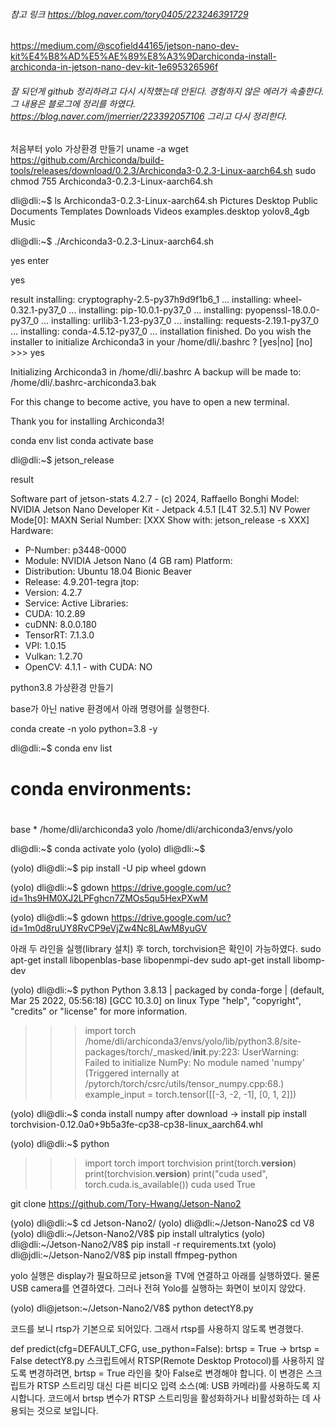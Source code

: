 ######  참고 링크 https://blog.naver.com/tory0405/223246391729

https://medium.com/@scofield44165/jetson-nano-dev-kit%E4%B8%AD%E5%AE%89%E8%A3%9Darchiconda-install-archiconda-in-jetson-nano-dev-kit-1e695326596f

###### 잘 되던게 github 정리하려고 다시 시작했는데 안된다. 경험하지 않은 에러가 속출한다. 그 내용은 블로그에 정리를 하였다. https://blog.naver.com/jmerrier/223392057106 그리고 다시 정리한다. 


처음부터 yolo 가상환경 만들기
 uname -a
wget https://github.com/Archiconda/build-tools/releases/download/0.2.3/Archiconda3-0.2.3-Linux-aarch64.sh
sudo chmod 755 Archiconda3-0.2.3-Linux-aarch64.sh

dli@dli:~$ ls
Archiconda3-0.2.3-Linux-aarch64.sh  Pictures
Desktop                             Public
Documents                           Templates
Downloads                           Videos
examples.desktop                    yolov8_4gb
Music

dli@dli:~$ ./Archiconda3-0.2.3-Linux-aarch64.sh 

yes
enter


yes

result 
installing: cryptography-2.5-py37h9d9f1b6_1 ...
installing: wheel-0.32.1-py37_0 ...
installing: pip-10.0.1-py37_0 ...
installing: pyopenssl-18.0.0-py37_0 ...
installing: urllib3-1.23-py37_0 ...
installing: requests-2.19.1-py37_0 ...
installing: conda-4.5.12-py37_0 ...
installation finished.
Do you wish the installer to initialize Archiconda3
in your /home/dli/.bashrc ? [yes|no]
[no] >>> yes

Initializing Archiconda3 in /home/dli/.bashrc
A backup will be made to: /home/dli/.bashrc-archiconda3.bak


For this change to become active, you have to open a new terminal.

Thank you for installing Archiconda3!


conda env list
conda activate base

dli@dli:~$ jetson_release

result

Software part of jetson-stats 4.2.7 - (c) 2024, Raffaello Bonghi
Model: NVIDIA Jetson Nano Developer Kit - Jetpack 4.5.1 [L4T 32.5.1]
NV Power Mode[0]: MAXN
Serial Number: [XXX Show with: jetson_release -s XXX]
Hardware:
 - P-Number: p3448-0000
 - Module: NVIDIA Jetson Nano (4 GB ram)
Platform:
 - Distribution: Ubuntu 18.04 Bionic Beaver
 - Release: 4.9.201-tegra
jtop:
 - Version: 4.2.7
 - Service: Active
Libraries:
 - CUDA: 10.2.89
 - cuDNN: 8.0.0.180
 - TensorRT: 7.1.3.0
 - VPI: 1.0.15
 - Vulkan: 1.2.70
 - OpenCV: 4.1.1 - with CUDA: NO

python3.8 가상환경 만들기

base가 아닌 native 환경에서 아래 명령어를 실행한다.

conda create -n yolo python=3.8 -y

dli@dli:~$ conda env list
# conda environments:
#
base                  *  /home/dli/archiconda3
yolo                     /home/dli/archiconda3/envs/yolo


dli@dli:~$ conda activate yolo
(yolo) dli@dli:~$ 

(yolo) dli@dli:~$ pip install -U pip wheel gdown

(yolo) dli@dli:~$  gdown https://drive.google.com/uc?id=1hs9HM0XJ2LPFghcn7ZMOs5qu5HexPXwM

(yolo) dli@dli:~$ gdown https://drive.google.com/uc?id=1m0d8ruUY8RvCP9eVjZw4Nc8LAwM8yuGV

아래 두 라인을 실행(library 설치) 후 torch, torchvision은 확인이 가능하였다.
sudo apt-get install libopenblas-base libopenmpi-dev
sudo apt-get install libomp-dev

(yolo) dli@dli:~$ python
Python 3.8.13 | packaged by conda-forge | (default, Mar 25 2022, 05:56:18) 
[GCC 10.3.0] on linux
Type "help", "copyright", "credits" or "license" for more information.
>>> import torch
/home/dli/archiconda3/envs/yolo/lib/python3.8/site-packages/torch/_masked/__init__.py:223: UserWarning: Failed to initialize NumPy: No module named 'numpy' (Triggered internally at  /pytorch/torch/csrc/utils/tensor_numpy.cpp:68.)
  example_input = torch.tensor([[-3, -2, -1], [0, 1, 2]])

(yolo) dli@dli:~$ conda install numpy
after download -> install
pip install torchvision-0.12.0a0+9b5a3fe-cp38-cp38-linux_aarch64.whl

(yolo) dli@dli:~$ python

>>> import torch
>>> import torchvision
>>> print(torch.__version__)
>>> print(torchvision.__version__)
>>> print("cuda used", torch.cuda.is_available())
cuda used True
>>> 

git clone https://github.com/Tory-Hwang/Jetson-Nano2

(yolo) dli@dli:~$ cd Jetson-Nano2/
(yolo) dli@dli:~/Jetson-Nano2$ cd V8
(yolo) dli@dli:~/Jetson-Nano2/V8$ pip install ultralytics
(yolo) dli@dli:~/Jetson-Nano2/V8$ pip install -r requirements.txt 
(yolo) dli@jdli:~/Jetson-Nano2/V8$ pip install ffmpeg-python

yolo 실행은 display가 필요하므로 jetson을 TV에 연결하고 아래를 실행하였다. 물론 USB camera를 연결하였다. 그러나 전혀 Yolo를 실행하는 화면이 보이지 않았다.

(yolo) dli@jetson:~/Jetson-Nano2/V8$ python detectY8.py 

코드를 보니 rtsp가 기본으로 되어있다. 그래서 rtsp를 사용하지 않도록 변경했다.

def predict(cfg=DEFAULT_CFG, use_python=False):
    brtsp = True
-> 
    brtsp = False
detectY8.py 스크립트에서 RTSP(Remote Desktop Protocol)를 사용하지 않도록 변경하려면, brtsp = True 라인을 찾아 False로 변경해야 합니다. 이 변경은 스크립트가 RTSP 스트리밍 대신 다른 비디오 입력 소스(예: USB 카메라)를 사용하도록 지시합니다. 코드에서 brtsp 변수가 RTSP 스트리밍을 활성화하거나 비활성화하는 데 사용되는 것으로 보입니다.






